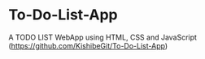 # To-Do-List-App
A TODO LIST WebApp using HTML, CSS and JavaScript 
(https://github.com/KishibeGit/To-Do-List-App)
